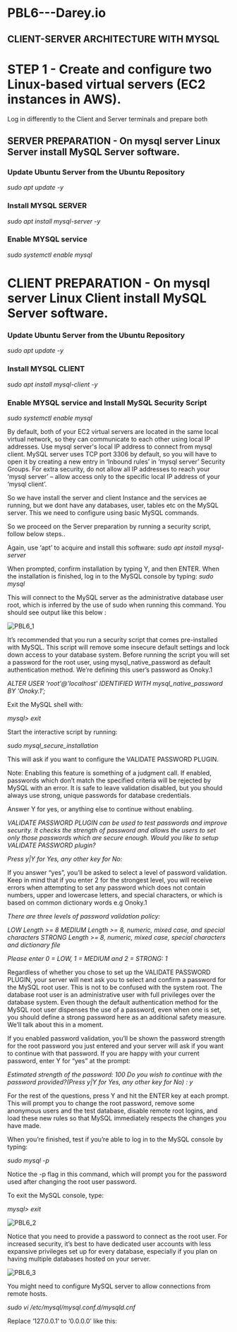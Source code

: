 # PBL6---Darey.io
## CLIENT-SERVER ARCHITECTURE WITH MYSQL

# STEP 1 - Create and configure two Linux-based virtual servers (EC2 instances in AWS).

Log in differently to the Client and Server terminals and prepare both

## SERVER PREPARATION - On mysql server Linux Server install MySQL Server software.
### Update Ubuntu Server from the Ubuntu Repository
*sudo apt update -y*

### Install MYSQL SERVER
*sudo apt install mysql-server -y*

### Enable MYSQL service
*sudo systemctl enable mysql*

# CLIENT PREPARATION - On mysql server Linux Client install MySQL Server software.
### Update Ubuntu Server from the Ubuntu Repository
*sudo apt update -y*

### Install MYSQL CLIENT
*sudo apt install mysql-client -y*

### Enable MYSQL service and Install MySQL Security Script
*sudo systemctl enable mysql*

By default, both of your EC2 virtual servers are located in the same local virtual network, so they can communicate to each other using local IP addresses. Use mysql server's local IP address to connect from mysql client. MySQL server uses TCP port 3306 by default, so you will have to open it by creating a new entry in ‘Inbound rules’ in ‘mysql server’ Security Groups. For extra security, do not allow all IP addresses to reach your ‘mysql server’ – allow access only to the specific local IP address of your ‘mysql client’.

So we have install the server and client Instance and the services ae running, but we dont have any databases, user, tables etc on the MySQL server. This we need to configure using basic MySQL commands.

So we proceed on the Server preparation by running a security script, follow below steps..

Again, use ‘apt’ to acquire and install this software:
*sudo apt install mysql-server*

When prompted, confirm installation by typing Y, and then ENTER. When the installation is finished, log in to the MySQL console by typing:
*sudo mysql*

This will connect to the MySQL server as the administrative database user root, which is inferred by the use of sudo when running this command. You should see output like this below :

![PBL6_1](https://user-images.githubusercontent.com/122687798/222616233-323ff58e-ad21-49d2-8e48-9ebff22d0de9.JPG)

It’s recommended that you run a security script that comes pre-installed with MySQL. This script will remove some insecure default settings and lock down access to your database system. Before running the script you will set a password for the root user, using mysql_native_password as default authentication method. We’re defining this user’s password as Onoky.1

*ALTER USER 'root'@'localhost' IDENTIFIED WITH mysql_native_password BY 'Onoky.1';*

Exit the MySQL shell with:

*mysql> exit*

Start the interactive script by running:

*sudo mysql_secure_installation*

This will ask if you want to configure the VALIDATE PASSWORD PLUGIN.

Note: Enabling this feature is something of a judgment call. If enabled, passwords which don’t match the specified criteria will be rejected by MySQL with an error. It is safe to leave validation disabled, but you should always use strong, unique passwords for database credentials.

Answer Y for yes, or anything else to continue without enabling.

*VALIDATE PASSWORD PLUGIN can be used to test passwords*
*and improve security. It checks the strength of password*
*and allows the users to set only those passwords which are*
*secure enough. Would you like to setup VALIDATE PASSWORD plugin?*

*Press y|Y for Yes, any other key for No:*

If you answer “yes”, you’ll be asked to select a level of password validation. Keep in mind that if you enter 2 for the strongest level, you will receive errors when attempting to set any password which does not contain numbers, upper and lowercase letters, and special characters, or which is based on common dictionary words e.g Onoky.1

*There are three levels of password validation policy:*

*LOW    Length >= 8*
*MEDIUM Length >= 8, numeric, mixed case, and special characters*
*STRONG Length >= 8, numeric, mixed case, special characters and dictionary file*

*Please enter 0 = LOW, 1 = MEDIUM and 2 = STRONG: 1*


Regardless of whether you chose to set up the VALIDATE PASSWORD PLUGIN, your server will next ask you to select and confirm a password for the MySQL root user. This is not to be confused with the system root. The database root user is an administrative user with full privileges over the database system. Even though the default authentication method for the MySQL root user dispenses the use of a password, even when one is set, you should define a strong password here as an additional safety measure. We’ll talk about this in a moment.


If you enabled password validation, you’ll be shown the password strength for the root password you just entered and your server will ask if you want to continue with that password. If you are happy with your current password, enter Y for “yes” at the prompt:

*Estimated strength of the password: 100*
*Do you wish to continue with the password provided?(Press y|Y for Yes, any other key for No) : y*


For the rest of the questions, press Y and hit the ENTER key at each prompt. This will prompt you to change the root password, remove some anonymous users and the test database, disable remote root logins, and load these new rules so that MySQL immediately respects the changes you have made.

When you’re finished, test if you’re able to log in to the MySQL console by typing:

*sudo mysql -p*


Notice the -p flag in this command, which will prompt you for the password used after changing the root user password.

To exit the MySQL console, type:

*mysql> exit*

![PBL6_2](https://user-images.githubusercontent.com/122687798/222620277-678d7efb-0e8f-4bf2-8860-e5833895f184.jpg)


Notice that you need to provide a password to connect as the root user. For increased security, it’s best to have dedicated user accounts with less expansive privileges set up for every database, especially if you plan on having multiple databases hosted on your server.

![PBL6_3](https://user-images.githubusercontent.com/122687798/222622853-73b3c863-cace-4fa3-b86c-5192958c1ce2.JPG)

You might need to configure MySQL server to allow connections from remote hosts.

*sudo vi /etc/mysql/mysql.conf.d/mysqld.cnf*

Replace ‘127.0.0.1’ to ‘0.0.0.0’ like this:
